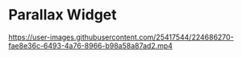 # Parallax Widget


https://user-images.githubusercontent.com/25417544/224686270-fae8e36c-6493-4a76-8966-b98a58a87ad2.mp4
